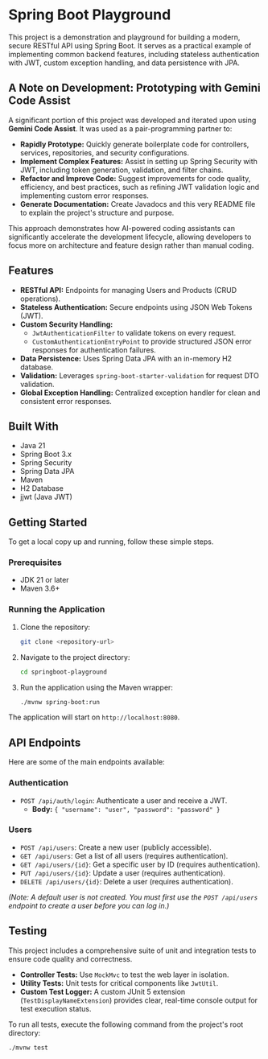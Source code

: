 # Spring Boot Playground

This project is a demonstration and playground for building a modern, secure RESTful API using Spring Boot. It serves as a practical example of implementing common backend features, including stateless authentication with JWT, custom exception handling, and data persistence with JPA.

## A Note on Development: Prototyping with Gemini Code Assist

A significant portion of this project was developed and iterated upon using **Gemini Code Assist**. It was used as a pair-programming partner to:

*   **Rapidly Prototype:** Quickly generate boilerplate code for controllers, services, repositories, and security configurations.
*   **Implement Complex Features:** Assist in setting up Spring Security with JWT, including token generation, validation, and filter chains.
*   **Refactor and Improve Code:** Suggest improvements for code quality, efficiency, and best practices, such as refining JWT validation logic and implementing custom error responses.
*   **Generate Documentation:** Create Javadocs and this very README file to explain the project's structure and purpose.

This approach demonstrates how AI-powered coding assistants can significantly accelerate the development lifecycle, allowing developers to focus more on architecture and feature design rather than manual coding.

## Features

*   **RESTful API:** Endpoints for managing Users and Products (CRUD operations).
*   **Stateless Authentication:** Secure endpoints using JSON Web Tokens (JWT).
*   **Custom Security Handling:**
    *   `JwtAuthenticationFilter` to validate tokens on every request.
    *   `CustomAuthenticationEntryPoint` to provide structured JSON error responses for authentication failures.
*   **Data Persistence:** Uses Spring Data JPA with an in-memory H2 database.
*   **Validation:** Leverages `spring-boot-starter-validation` for request DTO validation.
*   **Global Exception Handling:** Centralized exception handler for clean and consistent error responses.

## Built With

*   Java 21
*   Spring Boot 3.x
*   Spring Security
*   Spring Data JPA
*   Maven
*   H2 Database
*   jjwt (Java JWT)

## Getting Started

To get a local copy up and running, follow these simple steps.

### Prerequisites

*   JDK 21 or later
*   Maven 3.6+

### Running the Application

1.  Clone the repository:
    ```sh
    git clone <repository-url>
    ```
2.  Navigate to the project directory:
    ```sh
    cd springboot-playground
    ```
3.  Run the application using the Maven wrapper:
    ```sh
    ./mvnw spring-boot:run
    ```
The application will start on `http://localhost:8080`.

## API Endpoints

Here are some of the main endpoints available:

### Authentication

*   `POST /api/auth/login`: Authenticate a user and receive a JWT.
    *   **Body:** `{ "username": "user", "password": "password" }`

### Users

*   `POST /api/users`: Create a new user (publicly accessible).
*   `GET /api/users`: Get a list of all users (requires authentication).
*   `GET /api/users/{id}`: Get a specific user by ID (requires authentication).
*   `PUT /api/users/{id}`: Update a user (requires authentication).
*   `DELETE /api/users/{id}`: Delete a user (requires authentication).

*(Note: A default user is not created. You must first use the `POST /api/users` endpoint to create a user before you can log in.)*

## Testing

This project includes a comprehensive suite of unit and integration tests to ensure code quality and correctness.

*   **Controller Tests:** Use `MockMvc` to test the web layer in isolation.
*   **Utility Tests:** Unit tests for critical components like `JwtUtil`.
*   **Custom Test Logger:** A custom JUnit 5 extension (`TestDisplayNameExtension`) provides clear, real-time console output for test execution status.

To run all tests, execute the following command from the project's root directory:

```sh
./mvnw test
```